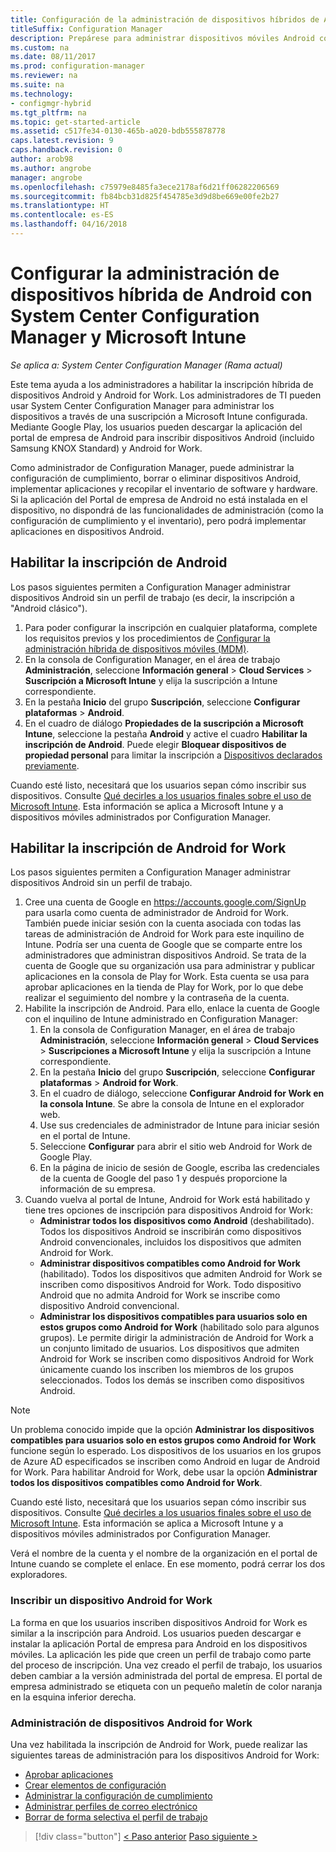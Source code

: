 ```yaml
---
title: Configuración de la administración de dispositivos híbridos de Android con Microsoft Intune
titleSuffix: Configuration Manager
description: Prepárese para administrar dispositivos móviles Android con Configuration Manager e Intune.
ms.custom: na
ms.date: 08/11/2017
ms.prod: configuration-manager
ms.reviewer: na
ms.suite: na
ms.technology:
- configmgr-hybrid
ms.tgt_pltfrm: na
ms.topic: get-started-article
ms.assetid: c517fe34-0130-465b-a020-bdb555878778
caps.latest.revision: 9
caps.handback.revision: 0
author: arob98
ms.author: angrobe
manager: angrobe
ms.openlocfilehash: c75979e8485fa3ece2178af6d21ff06282206569
ms.sourcegitcommit: fb84bcb31d825f454785e3d9d8be669e00fe2b27
ms.translationtype: HT
ms.contentlocale: es-ES
ms.lasthandoff: 04/16/2018
---
```

# <a name="set-up-android-hybrid-device-management-with-system-center-configuration-manager-and-microsoft-intune"></a>Configurar la administración de dispositivos híbrida de Android con System Center Configuration Manager y Microsoft Intune

*Se aplica a: System Center Configuration Manager (Rama actual)*

Este tema ayuda a los administradores a habilitar la inscripción híbrida de dispositivos Android y Android for Work. Los administradores de TI pueden usar System Center Configuration Manager para administrar los dispositivos a través de una suscripción a Microsoft Intune configurada. Mediante Google Play, los usuarios pueden descargar la aplicación del portal de empresa de Android para inscribir dispositivos Android (incluido Samsung KNOX Standard) y Android for Work.

Como administrador de Configuration Manager, puede administrar la configuración de cumplimiento, borrar o eliminar dispositivos Android, implementar aplicaciones y recopilar el inventario de software y hardware. Si la aplicación del Portal de empresa de Android no está instalada en el dispositivo, no dispondrá de las funcionalidades de administración (como la configuración de cumplimiento y el inventario), pero podrá implementar aplicaciones en dispositivos Android.  

## <a name="enable-android-enrollment"></a>Habilitar la inscripción de Android  
Los pasos siguientes permiten a Configuration Manager administrar dispositivos Android sin un perfil de trabajo (es decir, la inscripción a "Android clásico").

1. Para poder configurar la inscripción en cualquier plataforma, complete los requisitos previos y los procedimientos de [Configurar la administración híbrida de dispositivos móviles (MDM)](setup-hybrid-mdm.md).  
2. En la consola de Configuration Manager, en el área de trabajo **Administración**, seleccione **Información general** > **Cloud Services** > **Suscripción a Microsoft Intune** y elija la suscripción a Intune correspondiente.  
3. En la pestaña **Inicio** del grupo **Suscripción**, seleccione **Configurar plataformas** > **Android**.  
4. En el cuadro de diálogo **Propiedades de la suscripción a Microsoft Intune**, seleccione la pestaña **Android** y active el cuadro **Habilitar la inscripción de Android**. Puede elegir **Bloquear dispositivos de propiedad personal** para limitar la inscripción a [Dispositivos declarados previamente](predeclare-devices-with-hardware-id.md).

 Cuando esté listo, necesitará que los usuarios sepan cómo inscribir sus dispositivos. Consulte [Qué decirles a los usuarios finales sobre el uso de Microsoft Intune](https://docs.microsoft.com/intune/end-user-educate). Esta información se aplica a Microsoft Intune y a dispositivos móviles administrados por Configuration Manager.

## <a name="enable-android-for-work-enrollment"></a>Habilitar la inscripción de Android for Work
Los pasos siguientes permiten a Configuration Manager administrar dispositivos Android sin un perfil de trabajo.

1. Cree una cuenta de Google en https://accounts.google.com/SignUp para usarla como cuenta de administrador de Android for Work. También puede iniciar sesión con la cuenta asociada con todas las tareas de administración de Android for Work para este inquilino de Intune. Podría ser una cuenta de Google que se comparte entre los administradores que administran dispositivos Android. Se trata de la cuenta de Google que su organización usa para administrar y publicar aplicaciones en la consola de Play for Work. Esta cuenta se usa para aprobar aplicaciones en la tienda de Play for Work, por lo que debe realizar el seguimiento del nombre y la contraseña de la cuenta.
2. Habilite la inscripción de Android. Para ello, enlace la cuenta de Google con el inquilino de Intune administrado en Configuration Manager:
   1. En la consola de Configuration Manager, en el área de trabajo **Administración**, seleccione **Información general** > **Cloud Services** > **Suscripciones a Microsoft Intune** y elija la suscripción a Intune correspondiente.
   2. En la pestaña **Inicio** del grupo **Suscripción**, seleccione **Configurar plataformas** > **Android for Work**.
   3. En el cuadro de diálogo, seleccione **Configurar Android for Work en la consola Intune**. Se abre la consola de Intune en el explorador web.
   4. Use sus credenciales de administrador de Intune para iniciar sesión en el portal de Intune.
   5. Seleccione **Configurar** para abrir el sitio web Android for Work de Google Play.
   6. En la página de inicio de sesión de Google, escriba las credenciales de la cuenta de Google del paso 1 y después proporcione la información de su empresa.
3. Cuando vuelva al portal de Intune, Android for Work está habilitado y tiene tres opciones de inscripción para dispositivos Android for Work:
   - **Administrar todos los dispositivos como Android** (deshabilitado). Todos los dispositivos Android se inscribirán como dispositivos Android convencionales, incluidos los dispositivos que admiten Android for Work.
   - **Administrar dispositivos compatibles como Android for Work** (habilitado). Todos los dispositivos que admiten Android for Work se inscriben como dispositivos Android for Work. Todo dispositivo Android que no admita Android for Work se inscribe como dispositivo Android convencional.
   - **Administrar los dispositivos compatibles para usuarios solo en estos grupos como Android for Work** (habilitado solo para algunos grupos). Le permite dirigir la administración de Android for Work a un conjunto limitado de usuarios. Los dispositivos que admiten Android for Work se inscriben como dispositivos Android for Work únicamente cuando los inscriben los miembros de los grupos seleccionados. Todos los demás se inscriben como dispositivos Android.

> [!NOTE]
> Un problema conocido impide que la opción **Administrar los dispositivos compatibles para usuarios solo en estos grupos como Android for Work** funcione según lo esperado. Los dispositivos de los usuarios en los grupos de Azure AD especificados se inscriben como Android en lugar de Android for Work. Para habilitar Android for Work, debe usar la opción **Administrar todos los dispositivos compatibles como Android for Work**.


Cuando esté listo, necesitará que los usuarios sepan cómo inscribir sus dispositivos. Consulte [Qué decirles a los usuarios finales sobre el uso de Microsoft Intune](https://docs.microsoft.com/intune/end-user-educate). Esta información se aplica a Microsoft Intune y a dispositivos móviles administrados por Configuration Manager.

Verá el nombre de la cuenta y el nombre de la organización en el portal de Intune cuando se complete el enlace. En ese momento, podrá cerrar los dos exploradores.

### <a name="enroll-an-android-for-work-device"></a>Inscribir un dispositivo Android for Work
La forma en que los usuarios inscriben dispositivos Android for Work es similar a la inscripción para Android. Los usuarios pueden descargar e instalar la aplicación Portal de empresa para Android en los dispositivos móviles. La aplicación les pide que creen un perfil de trabajo como parte del proceso de inscripción. Una vez creado el perfil de trabajo, los usuarios deben cambiar a la versión administrada del portal de empresa. El portal de empresa administrado se etiqueta con un pequeño maletín de color naranja en la esquina inferior derecha.

### <a name="manage-android-for-work-devices"></a>Administración de dispositivos Android for Work
Una vez habilitada la inscripción de Android for Work, puede realizar las siguientes tareas de administración para los dispositivos Android for Work:
- [Aprobar aplicaciones](/sccm/mdm/deploy-use/creating-android-applications#approve-and-deploy-android-for-work-apps)
- [Crear elementos de configuración](/sccm/mdm/deploy-use/create-configuration-items-for-android-for-work-devices-managed-without-the-client)
- [Administrar la configuración de cumplimiento](/sccm/mdm/deploy-use/create-configuration-items-for-android-for-work-devices-managed-without-the-client)
- [Administrar perfiles de correo electrónico](/sccm/mdm/deploy-use/create-exchange-activesync-profiles)
- [Borrar de forma selectiva el perfil de trabajo](/sccm/mdm/deploy-use/wipe-lock-reset-devices#selective-wipe)

> [!div class="button"]
[< Paso anterior](create-service-connection-point.md)  [Paso siguiente >](set-up-additional-management.md)
